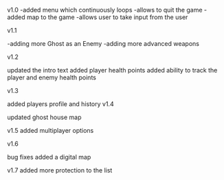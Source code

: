 v1.0
-added menu which continuously loops
-allows to quit the game
-added map to the game
-allows user to take input from the user

v1.1

-adding more Ghost as an Enemy
-adding more advanced weapons

v1.2

updated the intro text
added player health points
added ability to track the player and enemy health points

v1.3

added players profile and history
v1.4

updated ghost house map


v1.5
added multiplayer options

v1.6

bug fixes
added a digital  map

v1.7
added more protection to the list
